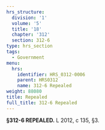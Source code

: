 ```yaml
---
hrs_structure:
  division: '1'
  volume: '5'
  title: '18'
  chapter: '312'
  section: 312-6
type: hrs_section
tags:
  - Government
menu:
  hrs:
    identifier: HRS_0312-0006
    parent: HRS0312
    name: 312-6 Repealed
weight: 88080
title: Repealed
full_title: 312-6 Repealed
---
```

**§312-6 REPEALED.** L 2012, c 135, §3.